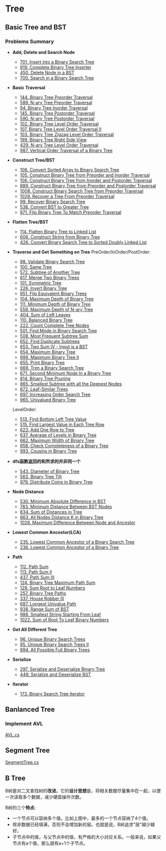 # Tree
## Basic Tree and BST
### Problems Summary
* **Add, Delete and Search Node**
    * [701. Insert into a Binary Search Tree](https://leetcode.com/problems/insert-into-a-binary-search-tree/)
    * [919. Complete Binary Tree Inserter](https://leetcode.com/problems/complete-binary-tree-inserter/)
    * [450. Delete Node in a BST](https://leetcode.com/problems/delete-node-in-a-bst/)
    * [700. Search in a Binary Search Tree](https://leetcode.com/problems/search-in-a-binary-search-tree/)

* **Basic Traversal**
    * [144. Binary Tree Preorder Traversal](https://leetcode.com/problems/binary-tree-preorder-traversal/)
    * [589. N-ary Tree Preorder Traversal](https://leetcode.com/problems/n-ary-tree-preorder-traversal/)
    * [94. Binary Tree Inorder Traversal](https://leetcode.com/problems/binary-tree-inorder-traversal/)
    * [145. Binary Tree Postorder Traversal](https://leetcode.com/problems/binary-tree-postorder-traversal/)
    * [590. N-ary Tree Postorder Traversal](https://leetcode.com/problems/n-ary-tree-postorder-traversal/)
    * [102. Binary Tree Level Order Traversal](https://leetcode.com/problems/binary-tree-level-order-traversal/)
    * [107. Binary Tree Level Order Traversal II](https://leetcode.com/problems/binary-tree-level-order-traversal-ii/)
    * [103. Binary Tree Zigzag Level Order Traversal](https://leetcode.com/problems/binary-tree-zigzag-level-order-traversal/)
    * [199. Binary Tree Right Side View](https://leetcode.com/problems/binary-tree-right-side-view/)
    * [429. N-ary Tree Level Order Traversal](https://leetcode.com/problems/n-ary-tree-level-order-traversal/)
    * [987. Vertical Order Traversal of a Binary Tree](https://leetcode.com/problems/vertical-order-traversal-of-a-binary-tree/)

* **Construct Tree/BST**
    * [108. Convert Sorted Array to Binary Search Tree](https://leetcode.com/problems/convert-sorted-array-to-binary-search-tree/)
    * [105. Construct Binary Tree from Preorder and Inorder Traversal](https://leetcode.com/problems/construct-binary-tree-from-preorder-and-inorder-traversal/)
    * [106. Construct Binary Tree from Inorder and Postorder Traversal](https://leetcode.com/problems/construct-binary-tree-from-inorder-and-postorder-traversal/)
    * [889. Construct Binary Tree from Preorder and Postorder Traversal](https://leetcode.com/problems/construct-binary-tree-from-preorder-and-postorder-traversal/)
    * [1008. Construct Binary Search Tree from Preorder Traversal](https://leetcode.com/problems/construct-binary-search-tree-from-preorder-traversal/)
    * [1028. Recover a Tree From Preorder Traversal](https://leetcode.com/problems/recover-a-tree-from-preorder-traversal/)
    * [99. Recover Binary Search Tree](https://leetcode.com/problems/recover-binary-search-tree/)
    * [538. Convert BST to Greater Tree](https://leetcode.com/problems/convert-bst-to-greater-tree/)
    * [971. Flip Binary Tree To Match Preorder Traversal](https://leetcode.com/problems/flip-binary-tree-to-match-preorder-traversal/)

* **Flatten Tree/BST**
    * [114. Flatten Binary Tree to Linked List](https://leetcode.com/problems/flatten-binary-tree-to-linked-list/)
    * [606. Construct String from Binary Tree](https://leetcode.com/problems/construct-string-from-binary-tree/)
    * [426. Convert Binary Search Tree to Sorted Doubly Linked List](https://www.nowcoder.com/practice/947f6eb80d944a84850b0538bf0ec3a5?tpId=13&tqId=11179&tPage=1&rp=1&ru=/ta/coding-interviews&qru=/ta/coding-interviews/question-ranking)

* **Traverse and Get Something on Tree**
    PreOrder/InOrder/PostOrder:
    * [98. Validate Binary Search Tree](https://leetcode.com/problems/validate-binary-search-tree/)
    * [100. Same Tree](https://leetcode.com/problems/same-tree/)
    * [572. Subtree of Another Tree](https://leetcode.com/problems/subtree-of-another-tree/)
    * [617. Merge Two Binary Trees](https://leetcode.com/problems/merge-two-binary-trees/)
    * [101. Symmetric Tree](https://leetcode.com/problems/symmetric-tree/)
    * [226. Invert Binary Tree](https://leetcode.com/problems/invert-binary-tree/)
    * [951. Flip Equivalent Binary Trees](https://leetcode.com/problems/flip-equivalent-binary-trees/)
    * [104. Maximum Depth of Binary Tree](https://leetcode.com/problems/maximum-depth-of-binary-tree/)
    * [111. Minimum Depth of Binary Tree](https://leetcode.com/problems/minimum-depth-of-binary-tree/)
    * [559. Maximum Depth of N-ary Tree](https://leetcode.com/problems/maximum-depth-of-n-ary-tree/)
    * [404. Sum of Left Leaves](https://leetcode.com/problems/sum-of-left-leaves/)
    * [110. Balanced Binary Tree](https://leetcode.com/problems/balanced-binary-tree/)
    * [222. Count Complete Tree Nodes](https://leetcode.com/problems/count-complete-tree-nodes/)
    * [501. Find Mode in Binary Search Tree](https://leetcode.com/problems/find-mode-in-binary-search-tree/)
    * [508. Most Frequent Subtree Sum](https://leetcode.com/problems/most-frequent-subtree-sum/)
    * [652. Find Duplicate Subtrees](https://leetcode.com/problems/find-duplicate-subtrees/)
    * [653. Two Sum IV - Input is a BST](https://leetcode.com/problems/two-sum-iv-input-is-a-bst/)
    * [654. Maximum Binary Tree](https://leetcode.com/problems/maximum-binary-tree/)
    * [998. Maximum Binary Tree II](https://leetcode.com/problems/maximum-binary-tree-ii/)
    * [655. Print Binary Tree](https://leetcode.com/problems/print-binary-tree/)
    * [669. Trim a Binary Search Tree](https://leetcode.com/problems/trim-a-binary-search-tree/)
    * [671. Second Minimum Node In a Binary Tree](https://leetcode.com/problems/second-minimum-node-in-a-binary-tree/)
    * [814. Binary Tree Pruning](https://leetcode.com/problems/binary-tree-pruning/)
    * [865. Smallest Subtree with all the Deepest Nodes](https://leetcode.com/problems/smallest-subtree-with-all-the-deepest-nodes/)
    * [872. Leaf-Similar Trees](https://leetcode.com/problems/leaf-similar-trees/)
    * [897. Increasing Order Search Tree](https://leetcode.com/problems/increasing-order-search-tree/)
    * [965. Univalued Binary Tree](https://leetcode.com/problems/univalued-binary-tree/)

    
    LevelOrder:
    * [513. Find Bottom Left Tree Value](https://leetcode.com/problems/find-bottom-left-tree-value/)
    * [515. Find Largest Value in Each Tree Row](https://leetcode.com/problems/find-largest-value-in-each-tree-row/)
    * [623. Add One Row to Tree](https://leetcode.com/problems/add-one-row-to-tree/)
    * [637. Average of Levels in Binary Tree](https://leetcode.com/problems/average-of-levels-in-binary-tree/)
    * [662. Maximum Width of Binary Tree](https://leetcode.com/problems/maximum-width-of-binary-tree/)
    * [958. Check Completeness of a Binary Tree](https://leetcode.com/problems/check-completeness-of-a-binary-tree/)
    * [993. Cousins in Binary Tree](https://leetcode.com/problems/cousins-in-binary-tree/)

* **dfs函数返回的和所求的并非同一个**
    * [543. Diameter of Binary Tree](https://leetcode.com/problems/diameter-of-binary-tree/)
    * [563. Binary Tree Tilt](https://leetcode.com/problems/binary-tree-tilt/)
    * [979. Distribute Coins in Binary Tree](https://leetcode.com/problems/distribute-coins-in-binary-tree/)

* **Node Distance**
    * [530. Minimum Absolute Difference in BST](https://leetcode.com/problems/minimum-absolute-difference-in-bst/)
    * [783. Minimum Distance Between BST Nodes](https://leetcode.com/problems/minimum-distance-between-bst-nodes/)
    * [834. Sum of Distances in Tree](https://leetcode.com/problems/sum-of-distances-in-tree/)
    * [863. All Nodes Distance K in Binary Tree](https://leetcode.com/problems/all-nodes-distance-k-in-binary-tree/)
    * [1026. Maximum Difference Between Node and Ancestor](https://leetcode.com/problems/maximum-difference-between-node-and-ancestor/)

* **Lowest Common Ancestor(LCA)**
    * [235. Lowest Common Ancestor of a Binary Search Tree](https://leetcode.com/problems/lowest-common-ancestor-of-a-binary-search-tree/)
    * [236. Lowest Common Ancestor of a Binary Tree](https://leetcode.com/problems/lowest-common-ancestor-of-a-binary-tree/)

* **Path**
    * [112. Path Sum](https://leetcode.com/problems/path-sum/)
    * [113. Path Sum II](https://leetcode.com/problems/path-sum-ii/)
    * [437. Path Sum III](https://leetcode.com/problems/path-sum-iii/)
    * [124. Binary Tree Maximum Path Sum](https://leetcode.com/problems/binary-tree-maximum-path-sum/)
    * [129. Sum Root to Leaf Numbers](https://leetcode.com/problems/sum-root-to-leaf-numbers/)
    * [257. Binary Tree Paths](https://leetcode.com/problems/binary-tree-paths/)
    * [337. House Robber III](https://leetcode.com/problems/house-robber-iii/)
    * [687. Longest Univalue Path](https://leetcode.com/problems/longest-univalue-path/)
    * [938. Range Sum of BST](https://leetcode.com/problems/range-sum-of-bst/)
    * [988. Smallest String Starting From Leaf](https://leetcode.com/problems/smallest-string-starting-from-leaf/)
    * [1022. Sum of Root To Leaf Binary Numbers](https://leetcode.com/problems/sum-of-root-to-leaf-binary-numbers/)

* **Get All Different Tree**
    * [96. Unique Binary Search Trees](https://leetcode.com/problems/unique-binary-search-trees/)
    * [95. Unique Binary Search Trees II](https://leetcode.com/problems/unique-binary-search-trees-ii/)
    * [894. All Possible Full Binary Trees](https://leetcode.com/problems/all-possible-full-binary-trees/)

* **Serialize**
    * [297. Serialize and Deserialize Binary Tree](https://leetcode.com/problems/serialize-and-deserialize-binary-tree/)
    * [449. Serialize and Deserialize BST](https://leetcode.com/problems/serialize-and-deserialize-bst/)

* **Iterator**
    * [173. Binary Search Tree Iterator](https://leetcode.com/problems/binary-search-tree-iterator/)

## Banlanced Tree
### Implement AVL
[AVL.cs](https://github.com/Sophie1797/AlgorithmLearningNote/blob/master/src/AlgorithmNote/AlgorithmNote/Tree/AVL.cs)

## Segment Tree
[SegmentTree.cs](https://github.com/Sophie1797/AlgorithmLearningNote/blob/master/src/AlgorithmNote/AlgorithmNote/Tree/SegmentTree.cs)

## B Tree
B树是对二叉查找树的**改进**。它的**设计思想**是，将相关数据尽量集中在一起，以便一次读取多个数据，减少硬盘操作次数。

B树的三个**特点**:
* 一个节点可以容纳多个值。比如上图中，最多的一个节点容纳了4个值。
* 除非数据已经填满，否则不会增加新的层。也就是说，B树追求"层"越少越好。
* 子节点中的值，与父节点中的值，有严格的大小对应关系。一般来说，如果父节点有a个值，那么就有a+1个子节点。
